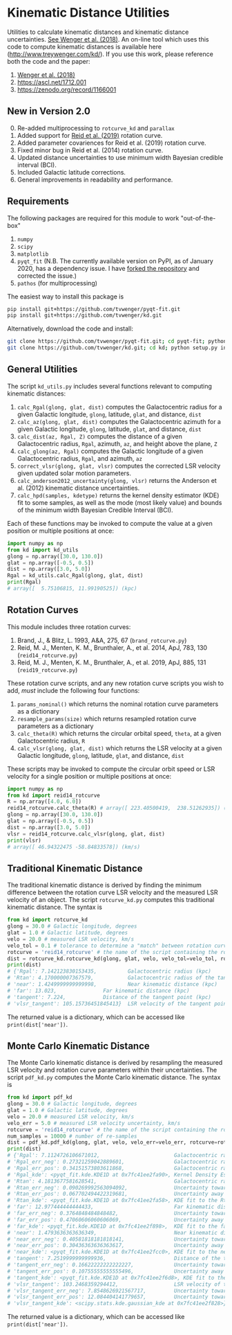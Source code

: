 # Kinematic Distance Utilities
Utilities to calculate kinematic distances and kinematic distance uncertainties. [See Wenger et al. (2018)](http://adsabs.harvard.edu/abs/2018ApJ...856...52W). An on-line tool which uses this code to compute kinematic distances is available here (http://www.treywenger.com/kd/). If you use this work, please reference both the code and the paper:
1. [Wenger et al. (2018)](http://ui.adsabs.harvard.edu/abs/2018ApJ...856...52W)
2. https://ascl.net/1712.001
3. https://zenodo.org/record/1166001

## New in Version 2.0
0. Re-added multiprocessing to `rotcurve_kd` and `parallax`
1. Added support for [Reid et al. (2019)](https://ui.adsabs.harvard.edu/abs/2019ApJ...885..131R/abstract) rotation curve.
2. Added parameter covariences for Reid et al. (2019) rotation curve.
3. Fixed minor bug in Reid et al. (2014) rotation curve.
4. Updated distance uncertainties to use minimum width Bayesian credible interval (BCI).
5. Included Galactic latitude corrections.
6. General improvements in readability and performance.

## Requirements
The following packages are required for this module to work "out-of-the-box"
1. `numpy`
2. `scipy`
3. `matplotlib`
4. `pyqt_fit` (N.B. The currently available version on PyPI, as of January 2020, has a dependency issue. I have [forked the repository](https://github.com/tvwenger/pyqt-fit) and corrected the issue.)
5. `pathos` (for multiprocessing)

The easiest way to install this package is
```bash
pip install git+https://github.com/tvwenger/pyqt-fit.git
pip install git+https://github.com/tvwenger/kd.git
```

Alternatively, download the code and install:
```bash
git clone https://github.com/tvwenger/pyqt-fit.git; cd pyqt-fit; python setup.py install; cd ..
git clone https://github.com/tvwenger/kd.git; cd kd; python setup.py install; cd ..
```

## General Utilities
The script `kd_utils.py` includes several functions relevant to computing kinematic distances:
1. `calc_Rgal(glong, glat, dist)` computes the Galactocentric radius for a given Galactic longitude, `glong`, latitude, `glat`, and distance, `dist`
2. `calc_az(glong, glat, dist)` computes the Galactocentric azimuth for a given Galactic longitude, `glong`, latitude, `glat`, and distance, `dist`
3. `calc_dist(az, Rgal, Z)` computes the distance of a given Galactocentric radius, `Rgal`, azimuth, `az`, and height above the plane, `Z`
4. `calc_glong(az, Rgal)` computes the Galactic longitude of a given Galactocentric radius, `Rgal`, and azimuth, `az`
5. `correct_vlsr(glong, glat, vlsr)` computes the corrected LSR velocity given updated solar motion parameters.
6. `calc_anderson2012_uncertainty(glong, vlsr)` returns the Anderson et al. (2012) kinematic distance uncertainties.
7. `calc_hpd(samples, kdetype)` returns the kernel density estimator (KDE) fit to some samples, as well as the mode (most likely value) and bounds of the minimum width Bayesian Credible Interval (BCI).

Each of these functions may be invoked to compute the value at a given position or multiple positions at once:
```python
import numpy as np
from kd import kd_utils
glong = np.array([30.0, 130.0])
glat = np.array([-0.5, 0.5])
dist = np.array([3.0, 5.0])
Rgal = kd_utils.calc_Rgal(glong, glat, dist)
print(Rgal)
# array([  5.75106815, 11.99190525]) (kpc)
```

## Rotation Curves
This module includes three rotation curves: 
1. Brand, J., & Blitz, L. 1993, A&A, 275, 67 (`brand_rotcurve.py`)
2. Reid, M. J., Menten, K. M., Brunthaler, A., et al. 2014, ApJ, 783, 130 (`reid14_rotcurve.py`)
3. Reid, M. J., Menten, K. M., Brunthaler, A., et al. 2019, ApJ, 885, 131 (`reid19_rotcurve.py`)

These rotation curve scripts, and any new rotation curve scripts you wish to add, *must* include the following four functions:
1. `params_nominal()` which returns the nominal rotation curve parameters as a dictionary
2. `resample_params(size)` which returns resampled rotation curve parameters as a dictionary
3. `calc_theta(R)` which returns the circular orbital speed, `theta`, at a given Galactocentric radius, `R`
4. `calc_vlsr(glong, glat, dist)` which returns the LSR velocity at a given Galactic longitude, `glong`, latitude, `glat`, and distance, `dist`

These scripts may be invoked to compute the circular orbit speed or LSR velocity for a single position or multiple positions at once:

```python
import numpy as np
from kd import reid14_rotcurve
R = np.array([4.0, 6.0])
reid14_rotcurve.calc_theta(R) # array([ 223.40500419,  238.51262935]) (km/s)
glong = np.array([30.0, 130.0])
glat = np.array([-0.5, 0.5])
dist = np.array([3.0, 5.0])
vlsr = reid14_rotcurve.calc_vlsr(glong, glat, dist)
print(vlsr)
# array([ 46.94322475 -58.84833578]) (km/s)
```

## Traditional Kinematic Distance
The traditional kinematic distance is derived by finding the minimum difference between the rotation curve LSR velocity and the measured LSR velocity of an object. The script `rotcurve_kd.py` computes this traditional kinematic distance. The syntax is
```python
from kd import rotcurve_kd
glong = 30.0 # Galactic longitude, degrees
glat = 1.0 # Galactic latitude, degrees
velo = 20.0 # measured LSR velocity, km/s
velo_tol = 0.1 # tolerance to determine a "match" between rotation curve and measured LSR velocity (km/s)
rotcurve = 'reid14_rotcurve' # the name of the script containing the rotation curve
dist = rotcurve_kd.rotcurve_kd(glong, glat, velo, velo_tol=velo_tol, rotcurve=rotcurve)
print(dist)
# {'Rgal': 7.142123830153435,          Galactocentric radius (kpc)
# 'Rtan': 4.170000007367579,	       Galactocentric radius of the tangent point (kpc)
# 'near': 1.4249999999999998,	       Near kinematic distance (kpc)
# 'far': 13.023,		       Far kinematic distance (kpc)
# 'tangent': 7.224,		       Distance of the tangent point (kpc)
# 'vlsr_tangent': 105.15736451845413}  LSR velocity of the tangent point (km/s)
```
The returned value is a dictionary, which can be accessed like `print(dist['near'])`.

## Monte Carlo Kinematic Distance
The Monte Carlo kinematic distance is derived by resampling the measured LSR velocity and rotation curve parameters within their uncertainties. The script `pdf_kd.py` computes the Monte Carlo kinematic distance. The syntax is
```python
from kd import pdf_kd
glong = 30.0 # Galactic longitude, degrees
glat = 1.0 # Galactic latitude, degrees
velo = 20.0 # measured LSR velocity, km/s
velo_err = 5.0 # measured LSR velocity uncertainty, km/s
rotcurve = 'reid14_rotcurve' # the name of the script containing the rotation curve
num_samples = 10000 # number of re-samples
dist = pdf_kd.pdf_kd(glong, glat, velo, velo_err=velo_err, rotcurve=rotcurve, num_samples=num_samples)
print(dist)
# {'Rgal': 7.1124726106671012,                        Galactocentric radius (kpc)
# 'Rgal_err_neg': 0.27321259042889601,                Galactocentric radius uncertainty toward the Galactic Center (kpc)
# 'Rgal_err_pos': 0.34151573803611868,                Galactocentric radius uncertainty away from the Galactic Center (kpc)
# 'Rgal_kde': <pyqt_fit.kde.KDE1D at 0x7fc41ee2fa90>, Kernel Density Estimator (KDE) fit to the Rgal probability distribution function (PDF)
# 'Rtan': 4.1813677581628541,                         Galactocentric radius of the tangent point (kpc)
# 'Rtan_err_neg': 0.090269992563094092,               Uncertainty toward the Galactic Center (kpc)
# 'Rtan_err_pos': 0.067702494422319681,               Uncertainty away from the Galactic Center (kpc)
# 'Rtan_kde': <pyqt_fit.kde.KDE1D at 0x7fc41ee2fa58>, KDE fit to the Rtan PDF
# 'far': 12.977444444444433,                          Far kinematic distance (kpc)
# 'far_err_neg': 0.3764848484848482,                  Uncertainty toward the Sun (kpc)
# 'far_err_pos': 0.47060606060606069,                 Uncertainty away from the Sun (kpc)
# 'far_kde': <pyqt_fit.kde.KDE1D at 0x7fc41ee2f898>,  KDE fit to the far PDF
# 'near': 1.4793636363636349,                         Near kinematic distance (kpc)
# 'near_err_neg': 0.40581818181818141,                Uncertainty toward the Sun (kpc)
# 'near_err_pos': 0.30436363636363617,                Uncertainty away from the Sun (kpc)
# 'near_kde': <pyqt_fit.kde.KDE1D at 0x7fc41ee2fcc0>, KDE fit to the near PDF
# 'tangent': 7.2519999999999936,                      Distance of the tangent point (kpc)
# 'tangent_err_neg': 0.16622222222222227,             Uncertainty toward the Sun (kpc)
# 'tangent_err_pos': 0.10755555555555496,             Uncertainty away from the Sun (kpc)
# 'tangent_kde': <pyqt_fit.kde.KDE1D at 0x7fc41ee2f6d8>, KDE fit to the tangent PDF
# 'vlsr_tangent': 103.2468359294412,                  LSR velocity of the tangent point (km/s)
# 'vlsr_tangent_err_neg': 7.8548626921567717,         Uncertainty toward negative LSR velocity (km/s)
# 'vlsr_tangent_err_pos': 12.084404141779657,         Uncertainty toward positive LSR velocity (km/s)
# 'vlsr_tangent_kde': <scipy.stats.kde.gaussian_kde at 0x7fc41ee2f828>} KDE fit to vlsr_tangent PDF
```
The returned value is a dictionary, which can be accessed like `print(dist['near'])`.

